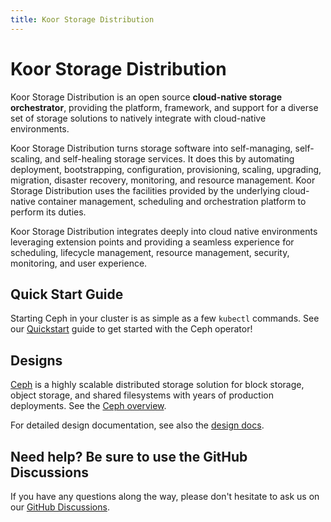 ```yaml
---
title: Koor Storage Distribution
---
```


# Koor Storage Distribution

Koor Storage Distribution is an open source **cloud-native storage orchestrator**, providing the platform, framework, and support for a diverse set of storage solutions to natively integrate with cloud-native environments.

Koor Storage Distribution turns storage software into self-managing, self-scaling, and self-healing storage services. It does this by automating deployment, bootstrapping, configuration, provisioning, scaling, upgrading, migration, disaster recovery, monitoring, and resource management. Koor Storage Distribution uses the facilities provided by the underlying cloud-native container management, scheduling and orchestration platform to perform its duties.

Koor Storage Distribution integrates deeply into cloud native environments leveraging extension points and providing a seamless experience for scheduling, lifecycle management, resource management, security, monitoring, and user experience.

## Quick Start Guide

Starting Ceph in your cluster is as simple as a few `kubectl` commands.
See our [Quickstart](quickstart.md) guide to get started with the Ceph operator!

## Designs

[Ceph](https://docs.ceph.com/en/latest/) is a highly scalable distributed storage solution for block storage, object storage, and shared filesystems with years of production deployments. See the [Ceph overview](storage-architecture.md).

For detailed design documentation, see also the [design docs](https://github.com/koor-tech/koor/tree/master/design).

## Need help? Be sure to use the GitHub Discussions

If you have any questions along the way, please don't hesitate to ask us on our [GitHub Discussions](https://github.com/koor-tech/koor/discussions).

